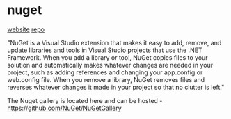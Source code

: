 # nuget

[website](http://nuget.codeplex.com/)
[repo](https://git01.codeplex.com/nuget)

"NuGet is a Visual Studio extension that makes it easy to add, remove, and update libraries and tools in Visual Studio projects that use the .NET Framework. When you add a library or tool, NuGet copies files to your solution and automatically makes whatever changes are needed in your project, such as adding references and changing your app.config or web.config file. When you remove a library, NuGet removes files and reverses whatever changes it made in your project so that no clutter is left."


The Nuget gallery is located here and can be hosted - https://github.com/NuGet/NuGetGallery
